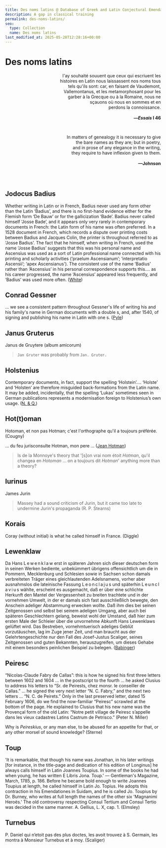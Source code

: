 ```yaml
---
title: Des noms latins @ Database of Greek and Latin Conjectural Emendations Attested in MSS
description: A gap in classical training
permalink: des-noms-latins/
seo:
  type: Collection
  name: Des noms latins
last_modified_at: 2025-05-28T12:28:16+00:00
---
```

# Des noms latins

<p align="right">I'ay souhaité souuent que ceux qui escriuent les <br>histoires en Latin nous laissassent nos noms tous <br>tels qu'ils sont: car, en faisant de Vaudemont, <br>Vallemontanus, et les metamorphosant pour les <br>garber à la Grecque ou à la Romaine, nous ne <br>sçauons où nous en sommes et en <br>perdons la connoissance.
<br><br><strong>—<em>Essais</em> I 46</strong></p>

&nbsp;  
<p align="right">In matters of genealogy it is necessary to give <br>the bare names as they are; but in poetry, <br>and in prose of any elegance in the writing, <br>they require to have inflexion given to them.
<br><br><strong>—Johnson</strong></p>

&nbsp;  
&nbsp;  
## Jodocus Badius

Whether writing in Latin or in French, Badius never used any form other
than the Latin ‘Badius’, and there is no first-hand evidence either for the
Flemish form ‘De Bauw’ or for the gallicization ‘Bade’. Badius never called
himself ‘Josse Bade’, and it appears only very rarely in contemporary documents
in French: the Latin form of his name was often preferred. In a 1528
document in French, which records a dispute over printing costs between
Badius and Jacques Colin, the printer is throughout referred to as ‘Josse
Badius’. The fact that he himself, when writing in French, used the name
‘Josse Badius’ suggests that this was his personal name and Ascensius was
used as a sort of Latin professional name connected with his printing and
scholarly activities (‘praelum Ascensianum’; ‘interpretatio Ascensii’; ‘apex
Ascensianus’). The consistent use of the name ‘Badius’ rather than ‘Ascensius’
in his personal correspondence supports this.…
as his career progressed, the name ‘Ascensius’
appeared less frequently, and ‘Badius’ was used more often. ([White](https://archive.org/details/jodocusbadiusasc0000whit/))

## Conrad Gessner
… we see a consistent pattern throughout Gessner's life of writing his and his family's name in German documents with a double s, and, after 1540, of signing and publishing his name in Latin with one s. ([Pyle](https://www.euppublishing.com/doi/abs/10.3366/anh.2000.27.2.175))

## Janus Gruterus
Janus de Gruytere (album amicorum)

> `Jan Gruter` was probably from `Jan. Gruter.`

## Holstenius
Contemporary documents, in fact, support the spelling ‘Holstein’.… ‘Holste’ and ‘Holsten’ are therefore misguided back-formations from the Latin name. It may be added, incidentally, that the spelling ‘Lukas’ sometimes seen in German publications represents a modernisation foreign to Holstenius’s own usage. ([N. & Q.](https://doi.org/10.1093/notesj/gjae088))

## Hot(t)oman
Hotoman, et non pas Hotman; c'est l'orthographe qu'il a toujours préférée. (Cougny)

… du feu jurisconsulte Hotman, mon pere … ([Jean Hotman](https://dwc.knaw.nl/DL/publications/PU00009977.pdf))

> Is de la Monnoye's theory that '[s]on vrai nom étoit <em><span class="sc">Hotman</span></em>, qu'il changea en <em><span class="sc">Hotoman</span></em> … on a toujours dit <em>Hotman</em>' anything more than a theory?

## Iurinus
James Jurin

> Massey had a sound criticism of Jurin, but it came too late to undermine Jurin's propaganda (R. P. Stearns)

## Korais
Coray (without initial) is what he called himself in France. (Diggle)

## Lewenklaw
Da Hans L&thinsp;e&thinsp;w&thinsp;e&thinsp;n&thinsp;k&thinsp;l&thinsp;a&thinsp;w erst in späteren Jahren sich dieser deutschen form in seinen Werken bediente, unbekümmert übrigens offensichtlich um die in Pommern, Mecklenburg und Schlesien sowie in Sachsen schon damals verbreiteten Träger eines gleichlautenden Adelsnamens, vorher aber ausnahmslos die lateinische Fassung L&thinsp;e&thinsp;o&thinsp;n&thinsp;c&thinsp;l&thinsp;a&thinsp;j&thinsp;u&thinsp;s und späterhin L&thinsp;e&thinsp;u&thinsp;n&thinsp;c&thinsp;l&thinsp;a&thinsp;v&thinsp;i&thinsp;u&thinsp;s wählte, erscheint es ausgemacht, daß er über eine schlichte Herkunft den Mantel der Vergessenheit zu breiten trachtete und in der vornehmen Umwelt, in der er damals sich fast ausschließlich bewegte, den Anschein adeliger Abstammung erwecken wollte. Daß ihm dies bei seinen Zeitgenossen und selbst bei seinem adeligen Umgang, aber auch bei späteren Geschlechtern gelang, beweist wohl der Umstand, daß hier zum ersten Male der Schleier über die unvornehme Abkunft Hans Lewenklaws gelüftet wird. Das Bestreben, vornehmtuerisch adeliges Geblüt vorzutäuschen, lag im Zuge jener Zeit, und man braucht aus der Gelehrtengeschichte nur den Fall des Josef-Justus Scaliger, seines Zeitgenossen und guten Bekannten, herauszugreifen, um dieses Gehabe mit einem besonders peinlichen Beispiel zu belegen. ([Babinger](https://www.lwl.org/westfaelische-geschichte/txt/wz-5703.pdf))

## Peiresc
“Nicolas-Claude Fabry de Callas”: this is how he signed his first three letters between 1602 and 1604 … in the postscript to the fourth … he asked Clusius to address his letters to “Sr. de Peirests, chez monsr. le conseiller de Callas.” … he signed the very next letter “N. C. Fabry,” and the next two letters … “N. C. de Peirets.” Only in the last preserved letter, dated 15 February 1606, do we find the now-familiar “Peiresc” scrawled at the bottom of the page. He explained to Clusius that his new name was the Provençal form of the old Latin: “Notre petit village de Peiresc s’appelle dans les vieux cadastres Latins Castrum de Petrisco.” (Peter N. Miller)

Why is _Peireskius_, or any man else, to be abused for an appetite for that, or any other morsel of sound knowledge? (Sterne)

## Toup
'It is remarkable, that though his name was Jonathan, in his later writings [for instance, in the title-page and dedication of his edition of Longinus] he always calls himself in Latin Joannes Toupius. In some of the books he had when young, he has written E Libris Jona. Toup.' — Gentleman's Magazine, March, 1785, p. 186. Before he became bold enough to write Joannes Toupius at length, he called himself in Latin Jo. Topius. He adopts this contraction in his Emendationes in Suidam, and he is called Jo. Toupius by Dr. Burney, who writes at full length the names of the other six 'Magnanimi Heroës.' The old controversy respecting Consul Tertium and Consul Tertio was decided in the same manner. A. Gellius, L. X, cap. 1. (Elmsley)

## Turnebus
P. Daniel qui n’etoit pas des plus doctes, les avoit trouvez à S. Germain, les montra à Monsieur Turnebus et à moy. (Scaliger)
